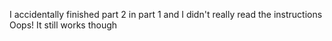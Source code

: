 I accidentally finished part 2 in part 1 and I didn't really read the instructions
Oops! It still works though
